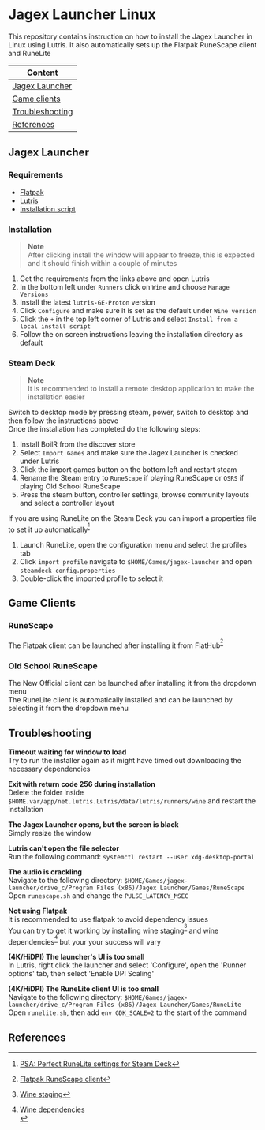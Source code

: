 # Jagex Launcher Linux

This repository contains instruction on how to install the Jagex Launcher in Linux using Lutris. It also automatically sets up the Flatpak RuneScape client and RuneLite<br>

|                 Content             |
| ---------------------------------   |
| [Jagex Launcher](#jagex-launcher)   |
| [Game clients](#game-clients)       |
| [Troubleshooting](#troubleshooting) |
| [References](#references)           |

## Jagex Launcher

### Requirements

* [Flatpak](https://www.flatpak.org/setup)<br>
* [Lutris](https://flathub.org/apps/net.lutris.Lutris)<br>
* [Installation script](https://github.com/TormStorm/jagex-launcher-linux/blob/main/resources/jagexlauncher.yml)<br>

### Installation

> **Note**<br>
> After clicking install the window will appear to freeze, this is expected and it should finish within a couple of minutes<br>

1. Get the requirements from the links above and open Lutris<br>
2. In the bottom left under `Runners` click on `Wine` and choose `Manage Versions`<br>
3. Install the latest `lutris-GE-Proton` version<br>
4. Click `Configure` and make sure it is set as the default under `Wine version`
5. Click the `+` in the top left corner of Lutris and select `Install from a local install script`<br>
6. Follow the on screen instructions leaving the installation directory as default 

### Steam Deck

> **Note**<br>
> It is recommended to install a remote desktop application to make the installation easier<br>

Switch to desktop mode by pressing steam, power, switch to desktop and then follow the instructions above<br>
Once the installation has completed do the following steps:<br>

1. Install BoilR from the discover store<br>
2. Select `Import Games` and make sure the Jagex Launcher is checked under Lutris<br>
3. Click the import games button on the bottom left and restart steam<br>
4. Rename the Steam entry to `RuneScape` if playing RuneScape or `OSRS` if playing Old School RuneScape<br>
5. Press the steam button, controller settings, browse community layouts and select a controller layout<br>

If you are using RuneLite on the Steam Deck you can import a properties file to set it up automatically<sup title="PSA: Perfect RuneLite settings for Steam Deck">[^1]</sup><br>

1. Launch RuneLite, open the configuration menu and select the profiles tab<br>
2. Click `import profile` navigate to `$HOME/Games/jagex-launcher` and open `steamdeck-config.properties`
3. Double-click the imported profile to select it

## Game Clients

### RuneScape
The Flatpak client can be launched after installing it from FlatHub<sup title="Flatpak RuneScape client">[^2]</sup><br>

### Old School RuneScape
The New Official client can be launched after installing it from the dropdown menu<br>
The RuneLite client is automatically installed and can be launched by selecting it from the dropdown menu

## Troubleshooting

**Timeout waiting for window to load**<br>
Try to run the installer again as it might have timed out downloading the necessary dependencies<br>

**Exit with return code 256 during installation**<br>
Delete the folder inside `$HOME.var/app/net.lutris.Lutris/data/lutris/runners/wine` and restart the installation<br>

**The Jagex Launcher opens, but the screen is black**<br>
Simply resize the window<br>

**Lutris can't open the file selector**<br>
Run the following command: `systemctl restart --user xdg-desktop-portal`<br>

**The audio is crackling**<br>
Navigate to the following directory: `$HOME/Games/jagex-launcher/drive_c/Program Files (x86)/Jagex Launcher/Games/RuneScape`<br>
Open `runescape.sh` and change the `PULSE_LATENCY_MSEC`

**Not using Flatpak**<br>
It is recommended to use flatpak to avoid dependency issues<br>
You can try to get it working by installing wine staging<sup title="Wine Staging">[^3]</sup> and wine dependencies<sup title="Wine Dependencies">[^4]</sup> but your your success will vary

**(4K/HiDPI) The launcher's UI is too small**<br>
In Lutris, right click the launcher and select 'Configure', open the 'Runner options' tab, then select 'Enable DPI Scaling'

**(4K/HiDPI) The RuneLite client UI is too small**<br>
Navigate to the following directory: `$HOME/Games/jagex-launcher/drive_c/Program Files (x86)/Jagex Launcher/Games/RuneLite`<br>
Open `runelite.sh`, then add `env GDK_SCALE=2` to the start of the command

## References
[^1]: [PSA: Perfect RuneLite settings for Steam Deck](https://www.reddit.com/r/2007scape/comments/yzbuwc/psa_perfect_runelite_settings_for_steam_deck)
[^2]: [Flatpak RuneScape client](https://flathub.org/apps/com.jagex.RuneScape)
[^3]: [Wine staging](https://wiki.winehq.org/Download)
[^4]: [Wine dependencies](https://github.com/lutris/docs/blob/master/WineDependencies.md)<br>

